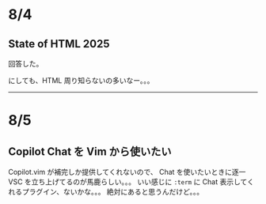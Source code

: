 # 8/4

## State of HTML 2025

回答した。

にしても、HTML 周り知らないの多いなー。。。

---

# 8/5

## Copilot Chat を Vim から使いたい

Copilot.vim が補完しか提供してくれないので、 Chat を使いたいときに逐一 VSC を立ち上げてるのが馬鹿らしい。。。
いい感じに `:term` に Chat 表示してくれるプラグイン、ないかな。。。
絶対にあると思うんだけど。。。
